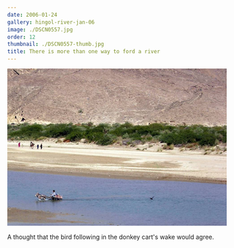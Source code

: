 ```yaml
---
date: 2006-01-24
gallery: hingol-river-jan-06
image: ./DSCN0557.jpg
order: 12
thumbnail: ./DSCN0557-thumb.jpg
title: There is more than one way to ford a river
---
```


![There is more than one way to ford a river](./DSCN0557.jpg)

A thought that the bird following in the donkey cart's wake would agree.